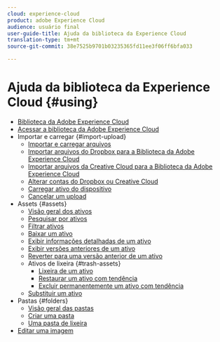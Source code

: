 ```yaml
---
cloud: experience-cloud
product: adobe Experience Cloud
audience: usuário final
user-guide-title: Ajuda da biblioteca da Experience Cloud
translation-type: tm+mt
source-git-commit: 38e7525b9701b03235365fd11ee3f06ff6bfa033

---
```



# Ajuda da biblioteca da Experience Cloud {#using}

+ [Biblioteca da Adobe Experience Cloud](c-library-about/overview.md)
+ [Acessar a biblioteca da Adobe Experience Cloud](c-library-about/c-access-the-library.md)
+ Importar e carregar {#import-upload}
   + [Importar e carregar arquivos](c-library-about/c-importing-and-uploading/c-importing-and-uploading.md)
   + [Importar arquivos do Dropbox para a Biblioteca da Adobe Experience Cloud](c-library-about/c-importing-and-uploading/c-import-dropbox-files.md)
   + [Importar arquivos da Creative Cloud para a Biblioteca da Adobe Experience Cloud](c-library-about/c-importing-and-uploading/c-import-creative-cloud-files.md)
   + [Alterar contas do Dropbox ou Creative Cloud](c-library-about/c-importing-and-uploading/c-change-dropbox-or-creative-cloud-accounts.md)
   + [Carregar ativo do dispositivo](c-library-about/c-importing-and-uploading/c-upload-asset-from-device.md)
   + [Cancelar um upload](c-library-about/c-importing-and-uploading/c-cancel-an-upload.md)
+ Assets {#assets}
   + [Visão geral dos ativos](c-library-about/c-assets/c-assets.md)
   + [Pesquisar por ativos](c-library-about/c-assets/c-search-for-assets.md)
   + [Filtrar ativos](c-library-about/c-assets/c-filter-assets.md)
   + [Baixar um ativo](c-library-about/c-assets/c-download-an-asset.md)
   + [Exibir informações detalhadas de um ativo](c-library-about/c-assets/c-view-detailed-information-for-an-asset.md)
   + [Exibir versões anteriores de um ativo](c-library-about/c-assets/c-view-previous-versions-of-an-asset.md)
   + [Reverter para uma versão anterior de um ativo](c-library-about/c-assets/c-revert-to-an-older-version-of-an-asset.md)
   + Ativos de lixeira {#trash-assets}
      + [Lixeira de um ativo](c-library-about/c-assets/c-delete-an-asset/c-delete-an-asset.md)
      + [Restaurar um ativo com tendência](c-library-about/c-assets/c-delete-an-asset/c-restore-a-deleted-asset.md)
      + [Excluir permanentemente um ativo com tendência](c-library-about/c-assets/c-delete-an-asset/c-permanently-delete-an-asset.md)
   + [Substituir um ativo](c-library-about/c-assets/replace-an-asset.md)
+ Pastas {#folders}
   + [Visão geral das pastas](c-library-about/c-folders/c-folders.md)
   + [Criar uma pasta](c-library-about/c-folders/c-create-a-folder.md)
   + [Uma pasta de lixeira](c-library-about/c-folders/c-delete-a-folder.md)
+ [Editar uma imagem](c-library-about/c-edit-an-image.md)
